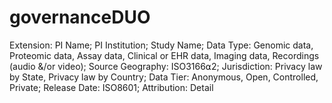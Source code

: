 # governanceDUO

Extension:
  PI Name;
  PI Institution;
  Study Name;
  Data Type: 
      Genomic data,
      Proteomic data,
      Assay data,
      Clinical or EHR data,
      Imaging data,
      Recordings (audio &/or video);
  Source Geography:
      ISO3166⍺2;
  Jurisdiction:
      Privacy law by State,
      Privacy law by Country;
  Data Tier:
      Anonymous,
      Open,
      Controlled,
      Private;
  Release Date:
      ISO8601;
  Attribution:
      Detail
      
